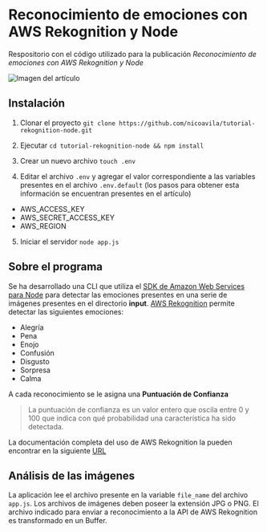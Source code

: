 # Reconocimiento de emociones con AWS Rekognition y Node
Respositorio con el código utilizado para la publicación *Reconocimiento de emociones con AWS Rekognition y Node*

![Imagen del artículo](http://nicoavila.s3.amazonaws.com/articulos/03_01reconocimiento-emociones-aws-rekognition-node.jpg)

## Instalación

1. Clonar el proyecto
```git clone https://github.com/nicoavila/tutorial-rekognition-node.git```

2. Ejecutar
```cd tutorial-rekognition-node && npm install```

3. Crear un nuevo archivo 
```touch .env```

4. Editar el archivo ```.env``` y agregar el valor correspondiente a las variables presentes en el archivo ```.env.default``` (los pasos para obtener esta información se encuentran presentes en el artículo)
* AWS_ACCESS_KEY
* AWS_SECRET_ACCESS_KEY
* AWS_REGION

5. Iniciar el servidor
```node app.js```

## Sobre el programa

Se ha desarrollado una CLI que utiliza el [SDK de Amazon Web Services para Node](https://aws.amazon.com/es/sdk-for-node-js/) para detectar las emociones presentes en una serie de imágenes presentes en el directorio **input**.
[AWS Rekognition](https://aws.amazon.com/es/rekognition/?nc1=h_ls) permite detectar las siguientes emociones:

* Alegría
* Pena
* Enojo
* Confusión
* Disgusto
* Sorpresa
* Calma

A cada reconocimiento se le asigna una **Puntuación de Confianza**

> La puntuación de confianza es un valor entero que oscila entre 0 y 100 que indica con qué probabilidad una característica ha sido detectada.

La documentación completa del uso de AWS Rekognition la pueden encontrar en la siguiente [URL](https://docs.aws.amazon.com/AWSJavaScriptSDK/latest/AWS/Rekognition.html)

## Análisis de las imágenes

La aplicación lee el archivo presente en la variable ```file_name``` del archivo ```app.js```. Los archivos de imágenes deben poseer la extensión JPG o PNG. El archivo indicado para enviar a reconocimiento a la API de AWS Rekognition es transformado en un Buffer.
